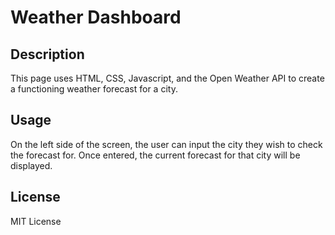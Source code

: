 # Weather Dashboard

## Description

This page uses HTML, CSS, Javascript, and the Open Weather API to create a functioning weather forecast for a city.

## Usage

On the left side of the screen, the user can input the city they wish to check the forecast for. Once entered, the current forecast for that city will be displayed.

## License

MIT License
